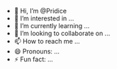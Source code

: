 - 👋 Hi, I’m @Pridice
- 👀 I’m interested in ...
- 🌱 I’m currently learning ...
- 💞️ I’m looking to collaborate on ...
- 📫 How to reach me ...
- 😄 Pronouns: ...
- ⚡ Fun fact: ...

<!---
Pridice/Pridice is a ✨ special ✨ repository because its `README.md` (this file) appears on your GitHub profile.
You can click the Preview link to take a look at your changes.
--->
